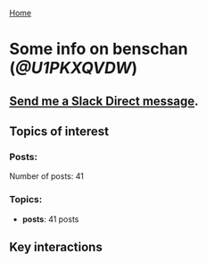 [Home](https://kelu124.github.io/echommunity/)

# Some info on __benschan__ (_@U1PKXQVDW_)


## [Send me a Slack Direct message](https://echopen.slack.com/messages/@benschan/).

## Topics of interest

### Posts: 

Number of posts: 41

### Topics:

* __posts__: 41 posts

## Key interactions 

